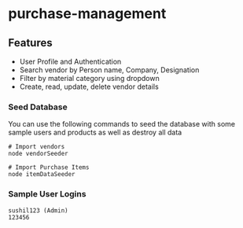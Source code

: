 # purchase-management

## Features

- User Profile and Authentication
- Search vendor by Person name, Company, Designation
- Filter by material category using dropdown
- Create, read, update, delete vendor details


### Seed Database

You can use the following commands to seed the database with some sample users and products as well as destroy all data

```
# Import vendors
node vendorSeeder

# Import Purchase Items
node itemDataSeeder
```

### Sample User Logins
```
sushil123 (Admin)
123456
```
